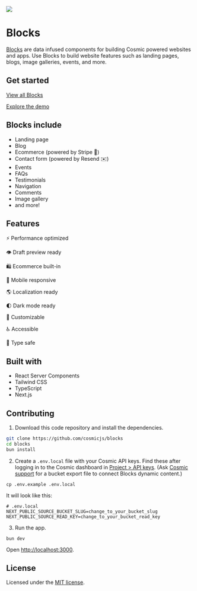 <a href="https://blocks.cosmicjs.com">
  <img src="https://github.com/cosmicjs/blocks/assets/26257029/2e2962f4-37e7-479e-9588-ddd261d11790" />
</a>

# Blocks

[Blocks](https://blocks.cosmicjs.com) are data infused components for building Cosmic powered websites and apps. Use Blocks to build website features such as landing pages, blogs, image galleries, events, and more.

## Get started

[View all Blocks](https://blocks.cosmicjs.com)

[Explore the demo](https://cosmic-agency-template.vercel.app)

## Blocks include

- Landing page
- Blog
- Ecommerce (powered by Stripe 🛒)
- Contact form (powered by Resend ✉️)
- Events
- FAQs
- Testimonials
- Navigation
- Comments
- Image gallery
- and more!

## Features

⚡️ Performance optimized

👁 Draft preview ready

🛍 Ecommerce built-in

📱 Mobile responsive

🌎 Localization ready

🌓 Dark mode ready

🔧 Customizable

♿️ Accessible

🦺 Type safe


## Built with

- React Server Components
- Tailwind CSS
- TypeScript
- Next.js

## Contributing

1. Download this code repository and install the dependencies.
```bash
git clone https://github.com/cosmicjs/blocks
cd blocks
bun install
```

2. Create a `.env.local` file with your Cosmic API keys. Find these after logging in to the Cosmic dashboard in [Project > API keys](https://app.cosmicjs.com/?redirect_to=?highlight=api-keys). (Ask [Cosmic support](https://www.cosmicjs.com/contact) for a bucket export file to connect Blocks dynamic content.)

```
cp .env.example .env.local
```

It will look like this:
```
# .env.local
NEXT_PUBLIC_SOURCE_BUCKET_SLUG=change_to_your_bucket_slug
NEXT_PUBLIC_SOURCE_READ_KEY=change_to_your_bucket_read_key
```

3. Run the app.
```
bun dev
```

Open [http://localhost:3000](http://localhost:3000).

## License

Licensed under the [MIT license](https://github.com/cosmicjs/blocks/blob/main/LICENSE).
